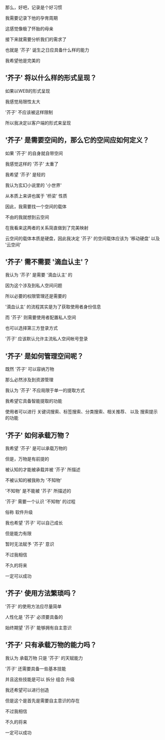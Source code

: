 那么，好吧，记录是个好习惯

我需要记录下他的孕育周期

这感觉像极了怀胎的母亲

接下来就需要分析我们的需求了

也就是 '芥子' 诞生之日应具备什么样的能力

我希望他是完美的

## '芥子' 将以什么样的形式呈现？

如果以WEB的形式呈现

我感觉局限性太大

'芥子' 不应该被这样限制

所以我决定以客户端的形式来呈现

## '芥子' 是需要空间的，那么它的空间应如何定义？

如果 '芥子' 的自身就自带空间

我感觉这样的 '芥子' 太重了

我希望 '芥子' 是轻的

我认为玄幻小说里的 '小世界'

从本质上来讲也属于 '桥梁' 性质

因此，我需要找一个空间的载体

不由的我就想到云空间

在我看来这两者的关系简直做到了完美映射

云空间的载体本质是硬盘，因此我决定 '芥子' 的空间载体应该为 '移动硬盘' 以及 '云空间'

## '芥子' 需不需要 '滴血认主'？

我认为 '芥子' 是需要 '滴血认主' 的

因为这个涉及到私人空间问题

所以必要的权限管理还是需要的

'滴血认主' 的流程其实是为了获取使用者身份信息

而 '芥子' 则需要使用者配置私人空间

也可以选择第三方登录方式

'芥子' 应该默认允许主流私人空间帐号登录

## '芥子' 是如何管理空间呢？

既然 '芥子' 可以容纳万物

那么必然涉及到资源管理

我认为 '芥子' 不应局限于单一的提取方式

我希望它具备智能提取的功能

使用者可以进行 关键词搜索、标签搜索、分类搜索、相关推荐、 以及 搜索提示 的功能

## '芥子' 如何承载万物？

我希望 '芥子' 是可以承载万物的

但是，万物是有前提的

被认知的才能被承载并被 '芥子' 所描述

不被认知的被我称为 '不知物' 

'不知物' 是不能被 '芥子' 所描述的

'芥子' 需要一个认识 '不知物' 的过程

俗称 软件升级

我也希望 '芥子' 可以自己成长

但是能力有限

暂时无法赋予 '芥子' 意识 

不过我相信

不久的将来

一定可以成功

## '芥子' 使用方法繁琐吗？

'芥子' 的使用方法应尽量简单

人性化是 '芥子' 必须要具备的

始终期望 '芥子' 能够拥有自主意识

## '芥子' 只有承载万物的能力吗？

我认为 承载万物 只是 '芥子' 的天赋能力

'芥子' 还需要具备一些基本技能

并且这些技能是可以 拆分 组合 升级 

我还希望可以进行创造 

但是这个是首先是需要自主意识的存在

不过我相信

不久的将来

一定可以成功
